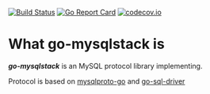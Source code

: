 [![Build Status](https://travis-ci.org/XeLabs/go-mysqlstack.png)](https://travis-ci.org/XeLabs/go-mysqlstack) [![Go Report Card](https://goreportcard.com/badge/github.com/XeLabs/go-mysqlstack)](https://goreportcard.com/report/github.com/XeLabs/go-mysqlstack) [![codecov.io](https://codecov.io/gh/XeLabs/go-mysqlstack/graphs/badge.svg)](https://codecov.io/gh/XeLabs/go-mysqlstack/branch/master)

# What go-mysqlstack is

***go-mysqlstack*** is an MySQL protocol library implementing.

Protocol is based on [mysqlproto-go](https://github.com/pubnative/mysqlproto-go) and [go-sql-driver](https://github.com/go-sql-driver/mysql)
